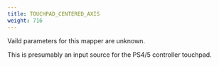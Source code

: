 ```yaml
---
title: TOUCHPAD_CENTERED_AXIS
weight: 716
---
```


Vaild parameters for this mapper are unknown.

This is presumably an input source for the PS4/5 controller touchpad.
